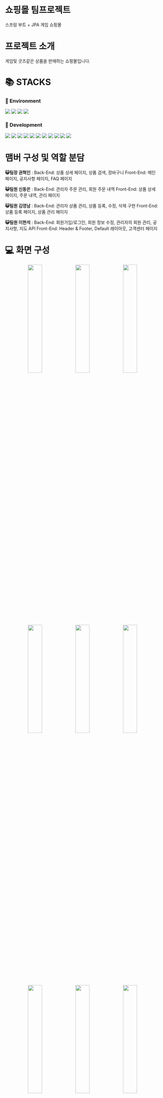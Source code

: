 <div align=left><h1>쇼핑몰 팀프로젝트</h1></div>

스프링 부트 + JPA 게임 쇼핑몰

<div align=left><h1>프로젝트 소개</h1></div>
게임및 굿즈같은 상품을 판매하는 쇼핑몰입니다.

<div align=left><h1>📚 STACKS</h1></div>

<div align=left><h3>📕 Environment</h3></div>

<div>
  <img src="https://img.shields.io/badge/github-181717?style=for-the-badge&logo=github&logoColor=white">
  <img src="https://img.shields.io/badge/git-F05032?style=for-the-badge&logo=git&logoColor=white">
  <img src="https://img.shields.io/badge/slack-4A154B?style=for-the-badge&logo=slack&logoColor=white">
  <img src="https://img.shields.io/badge/kakaotalk-FFCD00?style=for-the-badge&logo=kakaotalk&logoColor=white">
</div>

<div align=left><h3>📙 Development</h3></div>

<div>
  <img src="https://img.shields.io/badge/java-007396?style=for-the-badge&logo=java&logoColor=white">
  <img src="https://img.shields.io/badge/springboot-6DB33F?style=for-the-badge&logo=Spring Boot&logoColor=white">
  <img src="https://img.shields.io/badge/html5-E34F26?style=for-the-badge&logo=html5&logoColor=white"> 
  <img src="https://img.shields.io/badge/css-1572B6?style=for-the-badge&logo=css3&logoColor=white"> 
  <img src="https://img.shields.io/badge/javascript-F7DF1E?style=for-the-badge&logo=javascript&logoColor=black"> 
  <img src="https://img.shields.io/badge/jquery-0769AD?style=for-the-badge&logo=jquery&logoColor=white">
  <img src="https://img.shields.io/badge/gradle-02303A?style=for-the-badge&logo=gradle&logoColor=white">
  <img src="https://img.shields.io/badge/jpa-FF6F00?style=for-the-badge&logo=jpa&logoColor=white">
  <img src="https://img.shields.io/badge/mysql-4479A1?style=for-the-badge&logo=mysql&logoColor=white">
  <img src="https://img.shields.io/badge/mariadb-003545?style=for-the-badge&logo=mariadb&logoColor=white">
  <img src="https://img.shields.io/badge/bootstrap-7952B3?style=for-the-badge&logo=bootstrap&logoColor=white">
</div>

<div align=left><h1>맴버 구성 및 역할 분담</h1></div>

**😺팀장 권혁인** : Back-End: 상품 상세 페이지, 상품 검색, 장바구니 Front-End: 메인 페이지, 공지사항 페이지, FAQ 페이지

**😺팀원 신동은** : Back-End: 관리자 주문 관리, 회원 주문 내역 Front-End: 상품 상세 페이지, 주문 내역, 관리 페이지

**😺팀원 김영남** : Back-End: 관리자 상품 관리, 상품 등록, 수정, 삭제 구현 Front-End: 상품 등록 페이지, 상품 관리 페이지

**😺팀원 이현석** : Back-End: 회원가입/로그인, 회원 정보 수정, 관리자의 회원 관리, 공지사항, 지도 API Front-End: Header & Footer, Default 레이아웃, 고객센터 페이지



<div align=left><h1>💻 화면 구성</h1></div>

<div align=center>
    <img width="30%" src="https://github.com/Yujin051/shopping-mall-team-project/assets/142381874/257f7cf7-1f86-4f56-8123-95fab2316afa.png"/>
    <img width="30%" src="https://github.com/Yujin051/shopping-mall-team-project/assets/142381874/6652bd26-87e1-4dad-abf8-e42373d2f712.png"/>
    <img width="30%" src="https://github.com/Yujin051/shopping-mall-team-project/assets/142381874/6a019481-04f1-453e-a393-b13baed37fd7.png"/>
</div>

<div align=center>
    <img width="30%" src="https://github.com/Yujin051/shopping-mall-team-project/assets/142381874/24f30a9f-521f-48ec-a36c-e6c7902c24d1.png"/>
    <img width="30%" src="https://github.com/Yujin051/shopping-mall-team-project/assets/142381874/caef5cbd-d210-4c1a-b39e-0ced78db4257.png"/>  
    <img width="30%" src="https://github.com/Yujin051/shopping-mall-team-project/assets/142381874/1037e68e-1df9-487a-ab9e-173215b97fe5.png"/>
</div>

<div align=center>
    <img width="30%" src="https://github.com/Yujin051/shopping-mall-team-project/assets/142381874/a6f30923-2628-4dc4-89cd-b832fa016470.png"/>
    <img width="30%" src="https://github.com/Yujin051/shopping-mall-team-project/assets/142381874/55f48c33-f624-4933-9632-89ff81a88c8d.png"/>  
    <img width="30%" src="https://github.com/Yujin051/shopping-mall-team-project/assets/142381874/3fc1d278-362d-4bae-ae9a-254b046e32b1.png"/>
</div>

<div align=center>
    <img width="30%" src="https://github.com/Yujin051/shopping-mall-team-project/assets/142381874/44de54a9-fa83-42f0-8067-4ca37534408d.png"/>
  <img width="30%" src="https://github.com/Yujin051/shopping-mall-team-project/assets/142381874/593cce56-5182-46a3-9897-aba0484aa059.png"/>
    <img width="30%" src="https://github.com/Yujin051/shopping-mall-team-project/assets/142381874/160e4661-8409-47a9-8520-741cce9f3277.png"/>
  
</div>

<div align=center>
    <img width="30%" src="https://github.com/Yujin051/shopping-mall-team-project/assets/142381874/77f0c02f-9c86-4ae4-be08-664b4c29b9bb.png"/>
    <img width="30%" src="https://github.com/Yujin051/shopping-mall-team-project/assets/142381874/77bb652d-cd81-42dd-bbfc-aa72fcfda1be.png"/>
</div>


<div align=center>
  
 
</div>

<div align=center>
    
</div>

<div align=left><h1>프로젝트 소감</h1></div>

### 😃프로젝트 소감

**😺팀장 권혁인** : 팀 프로젝트 자체도 처음 접해봤었고, 팀장이라는 직책도 처음 맡아 어려움이 많았던 것 같다. 기능적으로는 깃헙 도입 부분과 상품 검색 부분, 주문과 장바구니 구현을 담당하게 됐는데 코드를 제대로 이해하지 못하고 사용하거나 로직의 완성도가 떨어지는 부분이 있어 개인적으로는 아쉬운 기분이 들었다. 하지만 다른 팀원들이 짠 코드를 보고, 내가 담당하지 않는 영역과 다른 방식의 코드들을 접해볼 수 있는 기회를 가질 수 있었고, 깃헙으로 협업하는 과정을 통해 한층 더 생각해볼 수 있는 점이 좋았다. 

**😺팀원 신동은** : 팀 프로젝트 시작하기전에는 기초가 많이 부족한 편이어서 DB에서 데이터를 받아와서 view쪽에 뿌리는 것과 뷰에서 컨트롤러로 정보를 넘기는 것 조차 오류를 많이 내면서 잘 하지못하였는데 팀프로젝트를 하고 나서 정확하게 할 줄 알고 다른 부분에서도 코드리뷰하면서 많이 배웠다.
프로젝트 막상 시작하면 아무것도 못하고 팀에 도움이 될까 라는 걱정만 했는데 막상 해 보니 재미있었고 프로젝트하면서 직접 써보는 코드가 이론으로 공부하는 것 보다 훨씬 도움이 된다는 것을 느꼈다.

**😺팀원 김영남** : 남은 사람들끼리 팀이 되어서 걱정도 많았고 1주일 가량은 친목 다지기와 주제 선정으로 시간을 보내서 프로젝트를 완성할 수 있을까 의구심이 들었다. 하지만 방향성이 잡히고 나서는 의외로 진행이 잘 되었다. 개인적으로 이미지 파일 등록과 관련하여 10개 이상의 블로그나 다른 사이트를 참조해서 성공했을 때 뿌듯했다. 프로젝트를 통해 많은 것들을 배우고 복습하였으며 팀 내 코드 리뷰로 얻은 지식을 다음 프로젝트 때 사용해보고 싶다.

**😺팀원 이현석** : 팀 프로젝트 시작 전부터 개인적으로 스프링 시큐리티 부분을 공부했었다 보니 프로젝트에서도 시큐리티 쪽을 담당하게 됐다. 공부했던 것들을 실제로 적용해 보고, 새롭게 업데이트된 스프링 시큐리티의 기능을 써볼 수 있어 이쪽으로 많이 배웠지만, 반대로 REST, JSON, AJAX 등을 사용한 비동기 처리 방식, DB JOIN, FK 사용 등의 기능은 많이 써보지 못해 아쉬운 부분도 있다. 팀 내 코드 리뷰를 통해 어느 정도의 지식을 얻었으니 앞으로의 프로젝트에서도 이 지식들을 활용하는 걸 목표로 하고 있다.
